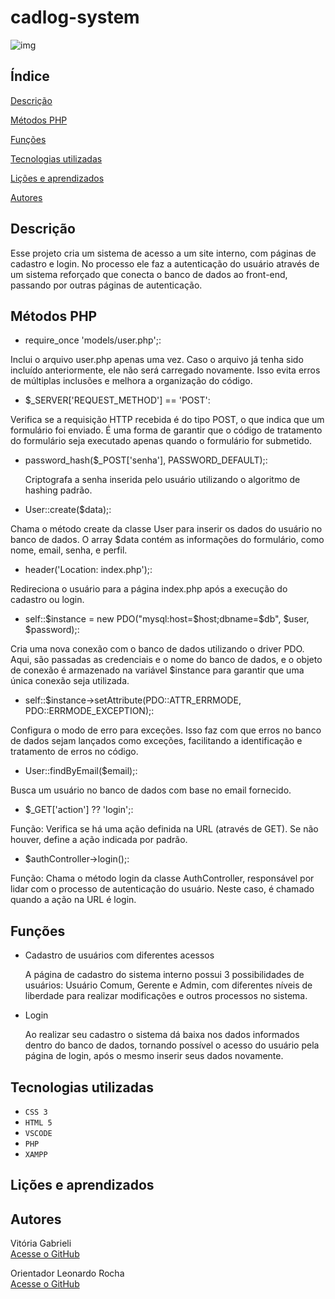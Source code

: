 # cadlog-system
![img](imgs/)

## Índice

[Descrição](https://github.com/vickieww/cadlog-system?tab=readme-ov-file#descri%C3%A7%C3%A3o)

[Métodos PHP](https://github.com/vickieww/cadlog-system?tab=readme-ov-file#descri%C3%A7%C3%A3o)

[Funções](https://github.com/vickieww/cadlog-system?tab=readme-ov-file#descri%C3%A7%C3%A3o)

[Tecnologias utilizadas](https://github.com/vickieww/cadlog-system?tab=readme-ov-file#descri%C3%A7%C3%A3o)

[Lições e aprendizados](https://github.com/vickieww/cadlog-system?tab=readme-ov-file#descri%C3%A7%C3%A3o)

[Autores](https://github.com/vickieww/cadlog-system?tab=readme-ov-file#descri%C3%A7%C3%A3o)


## Descrição

Esse projeto cria um sistema de acesso a um site interno, com páginas de cadastro e login. No processo ele faz a autenticação do usuário através de um sistema reforçado que conecta o banco de dados ao front-end, passando por outras páginas de autenticação.

## Métodos PHP

- require_once 'models/user.php';:

Inclui o arquivo user.php apenas uma vez. Caso o arquivo já tenha sido incluído anteriormente, ele não será carregado novamente. Isso evita erros de múltiplas inclusões e melhora a organização do código.



- $_SERVER['REQUEST_METHOD'] == 'POST':

Verifica se a requisição HTTP recebida é do tipo POST, o que indica que um formulário foi enviado. É uma forma de garantir que o código de tratamento do formulário seja executado apenas quando o formulário for submetido.



- password_hash($_POST['senha'], PASSWORD_DEFAULT);:

  Criptografa a senha inserida pelo usuário utilizando o algoritmo de hashing padrão.


- User::create($data);:

Chama o método create da classe User para inserir os dados do usuário no banco de dados. O array $data contém as informações do formulário, como nome, email, senha, e perfil.



- header('Location: index.php');:

Redireciona o usuário para a página index.php após a execução do cadastro ou login. 



- self::$instance = new PDO("mysql:host=$host;dbname=$db", $user, $password);:

Cria uma nova conexão com o banco de dados utilizando o driver PDO. Aqui, são passadas as credenciais e o nome do banco de dados, e o objeto de conexão é armazenado na variável $instance para garantir que uma única conexão seja utilizada.



- self::$instance->setAttribute(PDO::ATTR_ERRMODE, PDO::ERRMODE_EXCEPTION);:

Configura o modo de erro para exceções. Isso faz com que erros no banco de dados sejam lançados como exceções, facilitando a identificação e tratamento de erros no código.



- User::findByEmail($email);:

Busca um usuário no banco de dados com base no email fornecido.


- $_GET['action'] ?? 'login';:

Função: Verifica se há uma ação definida na URL (através de GET). Se não houver, define a ação indicada por padrão.


- $authController->login();:

Função: Chama o método login da classe AuthController, responsável por lidar com o processo de autenticação do usuário. Neste caso, é chamado quando a ação na URL é login.

## Funções

- Cadastro de usuários com diferentes acessos

  A página de cadastro do sistema interno possui 3 possibilidades de usuários: Usuário Comum, Gerente e Admin, com diferentes níveis de liberdade para realizar modificações e outros processos no sistema.

- Login

  Ao realizar seu cadastro o sistema dá baixa nos dados informados dentro do banco de dados, tornando possível o acesso do usuário pela página de login, após o mesmo inserir seus dados novamente.
  
## Tecnologias utilizadas

- ``CSS 3``
- ``HTML 5``
- ``VSCODE``
- ``PHP``
- ``XAMPP``
  
## Lições e aprendizados

## Autores

Vitória Gabrieli  
[Acesse o GitHub](https://github.com/vickieww)  

Orientador Leonardo Rocha  
[Acesse o GitHub](https://github.com/LeonardoRochaMarista)
